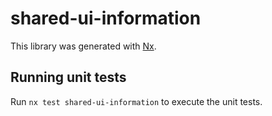 # shared-ui-information

This library was generated with [Nx](https://nx.dev).

## Running unit tests

Run `nx test shared-ui-information` to execute the unit tests.
